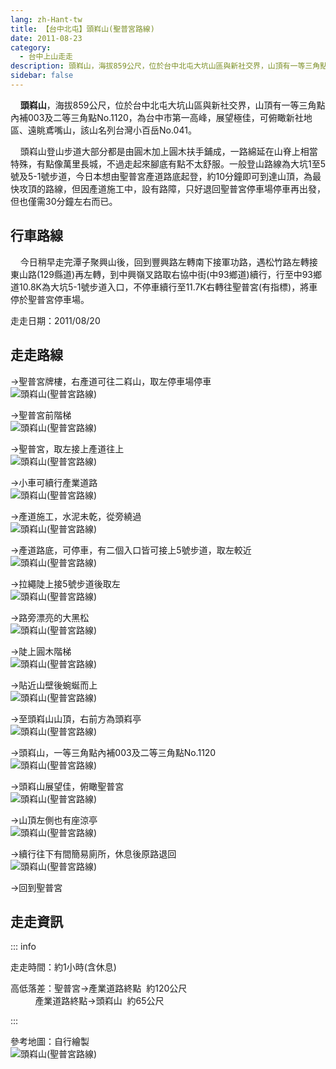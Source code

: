 ```yaml
---
lang: zh-Hant-tw
title: 【台中北屯】頭嵙山(聖普宮路線)
date: 2011-08-23
category: 
  - 台中上山走走
description: 頭嵙山，海拔859公尺，位於台中北屯大坑山區與新社交界，山頂有一等三角點內補003及二等三角點No.1120，為台中市第一高峰，展望極佳，可俯瞰新社地區、遠眺鳶嘴山，該山名列台灣小百岳No.041。 頭嵙山登山步道大部分都是由圓木加上圓木扶手鋪成，一路綿延在山脊上相當特殊，有點像萬里長城，不過走起來腳底有點不太舒服。一般登山路線為大坑1至5號及5-1號步道，今日本想由聖普宮產道路底起登，約10分鐘即可到達山頂，為最快攻頂的路線，但因產道施工中，設有路障，只好退回聖普宮停車場停車再出發，但也僅需30分鐘左右而已。
sidebar: false
---
```


    **頭嵙山**，海拔859公尺，位於台中北屯大坑山區與新社交界，山頂有一等三角點內補003及二等三角點No.1120，為台中市第一高峰，展望極佳，可俯瞰新社地區、遠眺鳶嘴山，該山名列台灣小百岳No.041。  

<!-- more -->

    頭嵙山登山步道大部分都是由圓木加上圓木扶手鋪成，一路綿延在山脊上相當特殊，有點像萬里長城，不過走起來腳底有點不太舒服。一般登山路線為大坑1至5號及5-1號步道，今日本想由聖普宮產道路底起登，約10分鐘即可到達山頂，為最快攻頂的路線，但因產道施工中，設有路障，只好退回聖普宮停車場停車再出發，但也僅需30分鐘左右而已。

## 行車路線
    今日稍早走完潭子聚興山後，回到豐興路左轉南下接軍功路，遇松竹路左轉接東山路(129縣道)再左轉，到中興嶺叉路取右協中街(中93鄉道)續行，行至中93鄉道10.8K為大坑5-1號步道入口，不停車續行至11.7K右轉往聖普宮(有指標)，將車停於聖普宮停車場。

走走日期：2011/08/20

## 走走路線
→聖普宮牌樓，右產道可往二嵙山，取左停車場停車  
![頭嵙山(聖普宮路線)](https://1013399.github.io/image-4/238/195546551_l.jpg)

→聖普宮前階梯  
![頭嵙山(聖普宮路線)](https://1013399.github.io/image-4/238/195546557_l.jpg)

→聖普宮，取左接上產道往上  
![頭嵙山(聖普宮路線)](https://1013399.github.io/image-4/238/195546562_l.jpg)

→小車可續行產業道路  
![頭嵙山(聖普宮路線)](https://1013399.github.io/image-4/238/195546567_l.jpg)

→產道施工，水泥未乾，從旁繞過  
![頭嵙山(聖普宮路線)](https://1013399.github.io/image-4/238/195546549_l.jpg)

→產道路底，可停車，有二個入口皆可接上5號步道，取左較近  
![頭嵙山(聖普宮路線)](https://1013399.github.io/image-4/238/195546569_l.jpg)

→拉繩陡上接5號步道後取左  
![頭嵙山(聖普宮路線)](https://1013399.github.io/image-4/238/195546576_l.jpg)

→路旁漂亮的大黑松  
![頭嵙山(聖普宮路線)](https://1013399.github.io/image-4/238/195546545_l.jpg)

→陡上圓木階梯  
![頭嵙山(聖普宮路線)](https://1013399.github.io/image-4/238/195546580_l.jpg)

→貼近山壁後蜿蜒而上  
![頭嵙山(聖普宮路線)](https://1013399.github.io/image-4/238/195546584_l.jpg)

→至頭嵙山山頂，右前方為頭嵙亭  
![頭嵙山(聖普宮路線)](https://1013399.github.io/image-4/238/195546589_l.jpg)

→頭嵙山，一等三角點內補003及二等三角點No.1120  
![頭嵙山(聖普宮路線)](https://1013399.github.io/image-4/238/195546594_l.jpg)

→頭嵙山展望佳，俯瞰聖普宮  
![頭嵙山(聖普宮路線)](https://1013399.github.io/image-4/238/195546603_l.jpg)

→山頂左側也有座涼亭  
![頭嵙山(聖普宮路線)](https://1013399.github.io/image-4/238/195546608_l.jpg)

→續行往下有間簡易廁所，休息後原路退回  
![頭嵙山(聖普宮路線)](https://1013399.github.io/image-4/238/195546532_l.jpg)

→回到聖普宮

## 走走資訊

::: info

走走時間：約1小時(含休息)

高低落差：聖普宮→產業道路終點  約120公尺  
          產業道路終點→頭嵙山  約65公尺

:::

參考地圖：自行繪製  
![頭嵙山(聖普宮路線)](https://1013399.github.io/image-4/238/195547009_l.jpg)